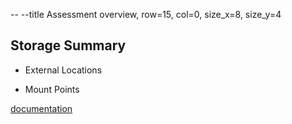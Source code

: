 -- --title Assessment overview, row=15, col=0, size_x=8, size_y=4

## Storage Summary
-  External Locations

-  Mount Points

[documentation](https://github.com/databrickslabs/ucx/blob/main/docs/assessment.md)
